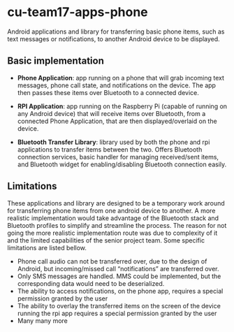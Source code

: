 # cu-team17-apps-phone
Android applications and library for transferring basic phone items, such as text messages or notifications, to another Android device to be displayed.

## Basic implementation
* **Phone Application**: app running on a phone that will grab incoming text messages, phone call state, and notifications on the device.  The app then passes these items over Bluetooth to a connected device.

* **RPI Application**: app running on the Raspberry Pi (capable of running on any Android device) that will receive items over Bluetooth, from a connected Phone Application, that are then displayed/overlaid on the device.

* **Bluetooth Transfer Library**: library used by both the phone and rpi applications to transfer items between the two.  Offers Bluetooth connection services, basic handler for managing received/sent items, and Bluetooth widget for enabling/disabling Bluetooth connection easily.


## Limitations
These applications and library are designed to be a temporary work around for transferring phone items from one android device to another.  A more realistic implementation would take advantage of the Bluetooth stack and Bluetooth profiles to simplify and streamline the process.  The reason for not going the more realistic implementation route was due to complexity of it and the limited capabilities of the senior project team.  Some specific limitations are listed bellow.

* Phone call audio can not be transferred over, due to the design of Android, but incoming/missed call “notifications” are transferred over.
* Only SMS messages are handled.  MMS could be implemented, but the corresponding data would need to be deserialized.
* The ability to access notifications, on the phone app, requires a special permission granted by the user
* The ability to overlay the transferred items on the screen of the device running the rpi app requires a special permission granted by the user
* Many many more


